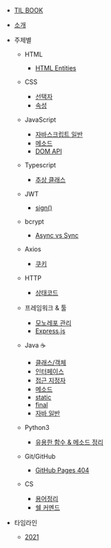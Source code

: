 - [TIL BOOK](README.md)
- [소개](pages/introduce/introduce.md)

- 주제별

  - HTML

    - [HTML Entities](pages/html/htmlEntities.md)

  - CSS

    - [선택자](pages/css/selectors.md)
    - [속성](pages/css/properties.md)

  - JavaScript

    - [자바스크립트 일반](pages/javascript/general.md)
    - [메소드](pages/javascript/method.md)
    - [DOM API](pages/javascript/DOMAPI.md)

  - Typescript

    - [추상 클래스](pages/typescript/abstractClass.md)

  - JWT

    - [sign()](pages/jwt/sign.md)

  - bcrypt

    - [Async vs Sync](pages/bcrypt/recommandAsync.md)

  - Axios

    - [쿠키](/pages/axios/withCookies.md)

  - HTTP

    - [상태코드](pages/http/statusCode.md)

  - 프레임워크 & 툴

    - [모노레포 관리](pages/frameworks-and-tools/monorepo.md)
    - [Express.js](pages/frameworks-and-tools/express.md)

  - Java ☕️

    - [클래스/객체](pages/java/class.md)
    - [인터페이스](pages/java/interface.md)
    - [접근 지정자](pages/java/accessModifier.md)
    - [메소드](pages/java/method.md)
    - [static](pages/java/static.md)
    - [final](pages/java/final.md)
    - [자바 일반](pages/java/generalJava.md)

  - Python3

    - [유용한 함수 & 메소드 정리](pages/python/functionAndMethod.md)

  - Git/GitHub

    - [GitHub Pages 404](pages/gitGithub/pages404.md)

  - CS

    - [용어정리](pages/cs/term.md)
    - [쉘 커멘드](pages/cs/shellCommands.md)

- 타임라인

  - [2021](pages/timeline/2021.md)
